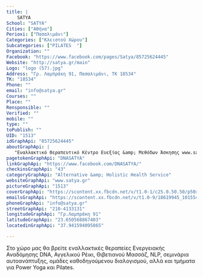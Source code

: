 ```yaml
---
title: |
    SATYA
School: "SATYA"
Cities: ["Αθήνα"]
Perioxi: ["Πασαλιμάνι"]
Categories: ["Κλειστού Χώρου"]
Subcategories: ["PILATES  "]
Organization: ""
Facebook: "https://www.facebook.com/pages/Satya/85725624445"
Website: "http://satya.gr/main"
Logo: "logo (57).jpg"
Address: "Γρ. Λαμπράκη 91, Πασαλιμάνι, TK 18534"
TK: "18534"
Phone: ""
email: "info@satya.gr"
Courses: ""
Place: ""
Rensponsible: ""
Verified: ""
mobile: ""
type: ""
toPublish: ""
UID: "1513"
idGraphApi: "85725624445"
aboutGraphApi: | 
   "Εναλλακτικό Θεραπευτικό Κέντρο Ευεξίας &amp; Μεθόδων Άσκησης www.satya.gr"
pagetokenGraphApi: "DNASATYA"
linkGraphApi: "https://www.facebook.com/DNASATYA/"
checkinsGraphApi: "43"
categoryGraphApi: "Alternative &amp; Holistic Health Service"
websiteGraphApi: "www.satya.gr"
pictureGraphApi: "1513"
coverGraphApi: "https://scontent.xx.fbcdn.net/v/t1.0-1/c25.0.50.50/p50x50/1914931_140307614445_219314_n.jpg?oh=fb04c6634a52c60ad9affedefebb2a92&amp;oe=5B395094"
emailsGraphApi: "https://scontent.xx.fbcdn.net/v/t1.0-9/18619945_10155468733274446_4255168155479370419_n.jpg?oh=f854d73993cf9d4202cc8c9549f14cf9&amp;oe=5B005FEC"
phoneGraphApi: "info@satya.gr"
streetGraphApi: "210-4133131"
longitudeGraphApi: "Γρ.Λαμπράκη 91"
latitudeGraphApi: "23.650568867403"
locatedinGraphApi: "37.941594095865"

---
```


Στο χώρο μας θα βρείτε εναλλακτικές θεραπείες Ενεργειακής Αναδόμησης DNA, Αγγελικού Ρέικι, Θιβετιανού Μασσάζ, NLP, σεμινάρια αυτοανάπτυξης, ομάδες καθοδηγούμενου διαλογισμού, αλλά και τμήματα για Power Yoga και Pilates.

